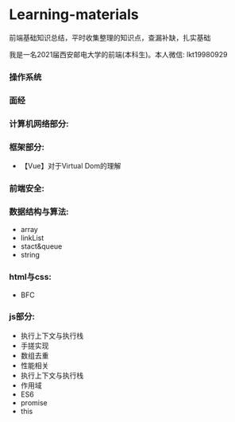 # Learning-materials
前端基础知识总结，平时收集整理的知识点，查漏补缺，扎实基础

我是一名2021届西安邮电大学的前端(本科生)。本人微信: lkt19980929

### 操作系统

### 面经
### 计算机网络部分:
### 框架部分:
* 【Vue】对于Virtual Dom的理解
### 前端安全:
### 数据结构与算法:
* array
* linkList
* stact&queue
* string
### html与css:
* BFC
### js部分:
* 执行上下文与执行栈
* 手搓实现
* 数组去重
* 性能相关
* 执行上下文与执行栈
* 作用域
* ES6
* promise
* this